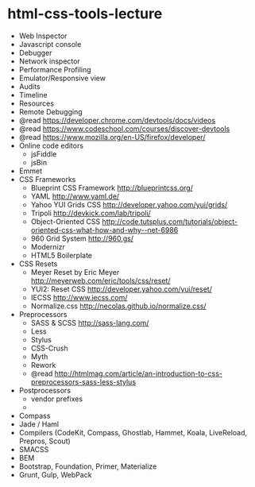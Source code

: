 # html-css-tools-lecture

- Web Inspector
 - Javascript console
 - Debugger
 - Network inspector
 - Performance Profiling
 - Emulator/Responsive view
 - Audits
 - Timeline
 - Resources
 - Remote Debugging
 - @read https://developer.chrome.com/devtools/docs/videos
 - @read https://www.codeschool.com/courses/discover-devtools
 - @read https://www.mozilla.org/en-US/firefox/developer/
- Online code editors
  - jsFiddle
  - jsBin
- Emmet
- CSS Frameworks
  - Blueprint CSS Framework http://blueprintcss.org/
  - YAML http://www.yaml.de/
  - Yahoo YUI Grids CSS http://developer.yahoo.com/yui/grids/
  - Tripoli http://devkick.com/lab/tripoli/
  - Object-Oriented CSS http://code.tutsplus.com/tutorials/object-oriented-css-what-how-and-why--net-6986
  - 960 Grid System http://960.gs/
  - Modernizr
  - HTML5 Boilerplate
- CSS Resets
  - Meyer Reset by Eric Meyer http://meyerweb.com/eric/tools/css/reset/
  - YUI2: Reset CSS http://developer.yahoo.com/yui/reset/
  - IECSS http://www.iecss.com/
  - Normalize.css http://necolas.github.io/normalize.css/
- Preprocessors
  - SASS & SCSS http://sass-lang.com/
  - Less
  - Stylus
  - CSS-Crush
  - Myth
  - Rework
  - @read http://htmlmag.com/article/an-introduction-to-css-preprocessors-sass-less-stylus
- Postprocessors
  - vendor prefixes
  - 
- Compass
- Jade / Haml
- Compilers (CodeKit, Compass, Ghostlab, Hammet, Koala, LiveReload, Prepros, Scout)
- SMACSS
- BEM
- Bootstrap, Foundation, Primer, Materialize
- Grunt, Gulp, WebPack
